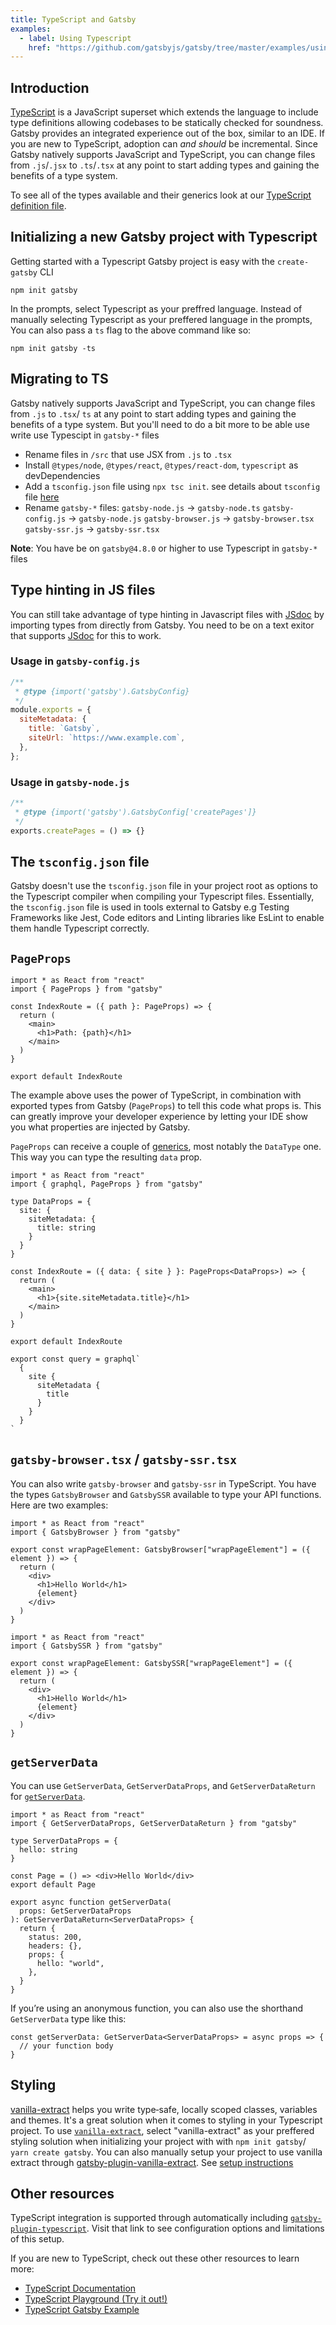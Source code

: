 ```yaml
---
title: TypeScript and Gatsby
examples:
  - label: Using Typescript
    href: "https://github.com/gatsbyjs/gatsby/tree/master/examples/using-typescript"
---
```


## Introduction

[TypeScript](https://www.typescriptlang.org/) is a JavaScript superset which extends the language to include type definitions allowing codebases to be statically checked for soundness. Gatsby provides an integrated experience out of the box, similar to an IDE. If you are new to TypeScript, adoption can _and should_ be incremental. Since Gatsby natively supports JavaScript and TypeScript, you can change files from `.js`/`.jsx` to `.ts`/`.tsx` at any point to start adding types and gaining the benefits of a type system.

To see all of the types available and their generics look at our [TypeScript definition file](https://github.com/gatsbyjs/gatsby/blob/master/packages/gatsby/index.d.ts).

## Initializing a new Gatsby project with Typescript

Getting started with a Typescript Gatsby project is easy with the `create-gatsby` CLI

```
npm init gatsby
```

In the prompts, select Typescript as your preffred language. Instead of manually selecting Typescript as your preffered language in the prompts, You can also pass a `ts` flag to the above command like so:

```
npm init gatsby -ts
```

## Migrating to TS

Gatsby natively supports JavaScript and TypeScript, you can change files from `.js` to `.tsx`/ `ts` at any point to start adding types and gaining the benefits of a type system. But you'll need to do a bit more to be able use write use Typescipt in `gatsby-*` files

- Rename files in `/src` that use JSX from `.js` to `.tsx`
- Install `@types/node`, `@types/react`, `@types/react-dom`, `typescript` as devDependencies
- Add a `tsconfig.json` file using `npx tsc init`. see details about `tsconfig` file [here](/#the-tsconfigjson-file)
- Rename `gatsby-*` files:
  `gatsby-node.js` -> `gatsby-node.ts`
  `gatsby-config.js` -> `gatsby-node.js`
  `gatsby-browser.js` -> `gatsby-browser.tsx`
  `gatsby-ssr.js` -> `gatsby-ssr.tsx`

**Note**: You have be on `gatsby@4.8.0` or higher to use Typescript in `gatsby-*` files

## Type hinting in JS files

You can still take advantage of type hinting in Javascript files with [JSdoc](https://jsdoc.app/) by importing types from directly from Gatsby. You need to be on a text exitor that supports [JSdoc](https://jsdoc.app/) for this to work.

### Usage in `gatsby-config.js`

```js:title=gatsby-config.js
/**
 * @type {import('gatsby').GatsbyConfig}
 */
module.exports = {
  siteMetadata: {
    title: `Gatsby`,
    siteUrl: `https://www.example.com`,
  },
};
```

### Usage in `gatsby-node.js`

```js:title=gatsby-node.js
/**
 * @type {import('gatsby').GatsbyConfig['createPages']}
 */
exports.createPages = () => {}
```

## The `tsconfig.json` file

Gatsby doesn't use the `tsconfig.json` file in your project root as options to the Typescript compiler when compiling your Typescript files. Essentially, the `tsconfig.json` file is used in tools external to Gatsby e.g Testing Frameworks like Jest, Code editors and Linting libraries like EsLint to enable them handle Typescript correctly.

## `PageProps`

```tsx:title=src/pages/index.tsx
import * as React from "react"
import { PageProps } from "gatsby"

const IndexRoute = ({ path }: PageProps) => {
  return (
    <main>
      <h1>Path: {path}</h1>
    </main>
  )
}

export default IndexRoute
```

The example above uses the power of TypeScript, in combination with exported types from Gatsby (`PageProps`) to tell this code what props is. This can greatly improve your developer experience by letting your IDE show you what properties are injected by Gatsby.

`PageProps` can receive a couple of [generics](https://www.typescriptlang.org/docs/handbook/2/generics.html), most notably the `DataType` one. This way you can type the resulting `data` prop.

```tsx:title=src/pages/index.tsx
import * as React from "react"
import { graphql, PageProps } from "gatsby"

type DataProps = {
  site: {
    siteMetadata: {
      title: string
    }
  }
}

const IndexRoute = ({ data: { site } }: PageProps<DataProps>) => {
  return (
    <main>
      <h1>{site.siteMetadata.title}</h1>
    </main>
  )
}

export default IndexRoute

export const query = graphql`
  {
    site {
      siteMetadata {
        title
      }
    }
  }
`
```

## `gatsby-browser.tsx` / `gatsby-ssr.tsx`

You can also write `gatsby-browser` and `gatsby-ssr` in TypeScript. You have the types `GatsbyBrowser` and `GatsbySSR` available to type your API functions. Here are two examples:

```tsx:title=gatsby-browser.tsx
import * as React from "react"
import { GatsbyBrowser } from "gatsby"

export const wrapPageElement: GatsbyBrowser["wrapPageElement"] = ({ element }) => {
  return (
    <div>
      <h1>Hello World</h1>
      {element}
    </div>
  )
}
```

```tsx:title=gatsby-ssr.tsx
import * as React from "react"
import { GatsbySSR } from "gatsby"

export const wrapPageElement: GatsbySSR["wrapPageElement"] = ({ element }) => {
  return (
    <div>
      <h1>Hello World</h1>
      {element}
    </div>
  )
}
```

## `getServerData`

You can use `GetServerData`, `GetServerDataProps`, and `GetServerDataReturn` for [`getServerData`](/docs/reference/rendering-options/server-side-rendering/).

```tsx:src/pages/ssr.tsx
import * as React from "react"
import { GetServerDataProps, GetServerDataReturn } from "gatsby"

type ServerDataProps = {
  hello: string
}

const Page = () => <div>Hello World</div>
export default Page

export async function getServerData(
  props: GetServerDataProps
): GetServerDataReturn<ServerDataProps> {
  return {
    status: 200,
    headers: {},
    props: {
      hello: "world",
    },
  }
}
```

If you’re using an anonymous function, you can also use the shorthand `GetServerData` type like this:

```tsx
const getServerData: GetServerData<ServerDataProps> = async props => {
  // your function body
}
```

## Styling

[vanilla-extract](https://vanilla-extract.style/) helps you write type‑safe, locally scoped classes, variables and themes. It's a great solution when it comes to styling in your Typescript project. To use [`vanilla-extract`](https://vanilla-extract.style/), select "vanilla-extract" as your preffered styling solution when initializing your project with with `npm init gatsby`/ `yarn create gatsby`. You can also manually setup your project to use vanilla extract through [gatsby-plugin-vanilla-extract](https://www.gatsbyjs.com/plugins/gatsby-plugin-vanilla-extract/). See [setup instructions](https://www.gatsbyjs.com/plugins/gatsby-plugin-vanilla-extract/)

## Other resources

TypeScript integration is supported through automatically including [`gatsby-plugin-typescript`](/plugins/gatsby-plugin-typescript/). Visit that link to see configuration options and limitations of this setup.

If you are new to TypeScript, check out these other resources to learn more:

- [TypeScript Documentation](https://www.typescriptlang.org/docs/handbook/basic-types.html)
- [TypeScript Playground (Try it out!)](https://www.typescriptlang.org/play/index.html)
- [TypeScript Gatsby Example](https://using-typescript.gatsbyjs.org/)
